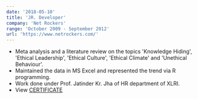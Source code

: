 ```yaml
---
date: '2018-05-10'
title: 'JR. Developer'
company: 'Net Rockers'
range: 'October 2009 - September 2012'
url: 'https://www.netrockers.com/'
---
```


- Meta analysis and a literature review on the topics 'Knowledge Hiding', 'Ethical Leadership', 'Ethical Culture', 'Ethical Climate' and 'Unethical Behaviour'.
- Maintained the data in MS Excel and represented the trend via R programming.
- Work done under Prof. Jatinder Kr. Jha of HR department of XLRI.
- View [CERTIFICATE](https://drive.google.com/file/d/1RlOPvA1EmE24aQMWeSiXbB3N36CUizXA/view?usp=sharing)
